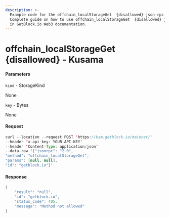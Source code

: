 ```yaml
---
description: >-
  Example code for the offchain_localStorageGet  {disallowed} json-rpc method.
  Сomplete guide on how to use offchain_localStorageGet  {disallowed} json-rpc
  in GetBlock.io Web3 documentation.
---
```


# offchain\_localStorageGet {disallowed} - Kusama

#### Parameters

`kind` - StorageKind

None

`key` - Bytes

None

#### Request

```java
curl --location --request POST 'https://ksm.getblock.io/mainnet/' 
--header 'x-api-key: YOUR-API-KEY' 
--header 'Content-Type: application/json' 
--data-raw '{"jsonrpc": "2.0",
"method": "offchain_localStorageGet",
"params": [null, null],
"id": "getblock.io"}'
```

#### Response

```java
{
    "result": "null",
    "id": "getblock.io",
    "status_code": 405,
    "message": "Method not allowed"
}
```
